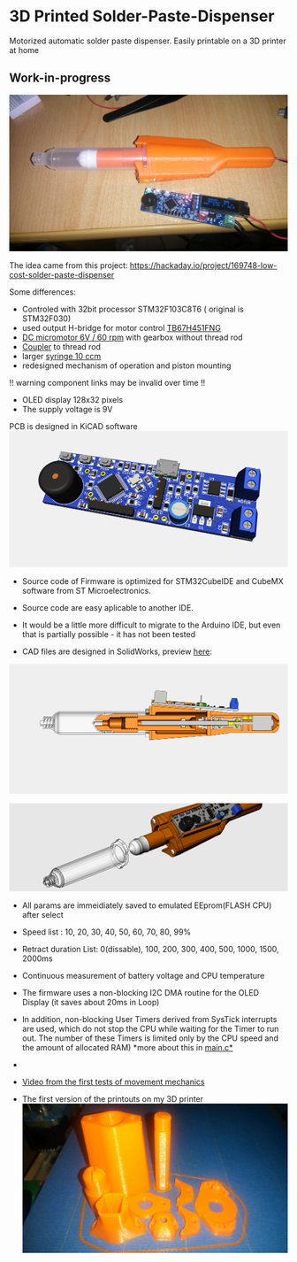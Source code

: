 # 3D Printed Solder-Paste-Dispenser
Motorized automatic solder paste dispenser.
Easily printable on a 3D printer at home
## __Work-in-progress__

![Pic1](images/IMG_20211109_155602.jpg)

The idea came from this project:
https://hackaday.io/project/169748-low-cost-solder-paste-dispenser

Some differences:

+ Controled with 32bit processor STM32F103C8T6 ( original is STM32F030)
+ used output H-bridge for motor control [TB67H451FNG](https://www.aliexpress.com/item/1005001738294266.html?spm=a2g0s.9042311.0.0.27424c4dVMVyey)
+ [DC micromotor 6V / 60 rpm](https://www.aliexpress.com/item/33022320164.html?spm=a2g0s.9042311.0.0.266b4c4dmW3uVV) with gearbox without thread rod 
+ [Coupler](https://www.aliexpress.com/item/1005002015620915.html?spm=a2g0s.9042311.0.0.266b4c4dmW3uVV) to thread rod 
+ larger [syringe 10 ccm](https://www.aliexpress.com/item/10000092421369.html?spm=a2g0s.9042311.0.0.27424c4dw27aah)
+ redesigned mechanism of operation and piston mounting

!! warning component links may be invalid over time !!

+ OLED display 128x32 pixels
+ The supply voltage is 9V

PCB is designed in KiCAD software
![Pict2](images/SPD_DC_MotorHBridge.png)

+ Source code of Firmware is optimized for STM32CubeIDE and CubeMX software from ST Microelectronics.

+ Source code are easy aplicable to another IDE.

+ It would be a little more difficult to migrate to the Arduino IDE, but even that is partially possible - it has not been tested

+ CAD files are designed in SolidWorks, preview [here](https://grabcad.com/library/3d-printed-solder-paste-dispenser-1):

![Pic3](images/SolderPasteMotor.PNG)

![Pic4](images/SolderPasteMotor.gif)

+ All params are immeidiately saved to emulated EEprom(FLASH CPU) after select

+ Speed list : 10, 20, 30, 40, 50, 60, 70, 80, 99%

+ Retract duration List: 0(dissable), 100, 200, 300, 400, 500, 1000, 1500, 2000ms
+ Continuous measurement of battery voltage and CPU temperature
+ The firmware uses a non-blocking I2C DMA routine for the OLED Display (it saves about 20ms in Loop)
+ In addition, non-blocking User Timers derived from SysTick interrupts are used, which do not stop the CPU while waiting for the Timer to run out. The number of these Timers is limited only by the CPU speed and the amount of allocated RAM) *more about this in [main.c*](Software/CubeMX/Src/main.c)
+ 
+ [Video from the first tests of movement mechanics](https://youtu.be/HmdS7s8p9XI) 
+ The first version of the printouts on my 3D printer
![Pic5](images/IMG_20211104_195446.jpg)
 






